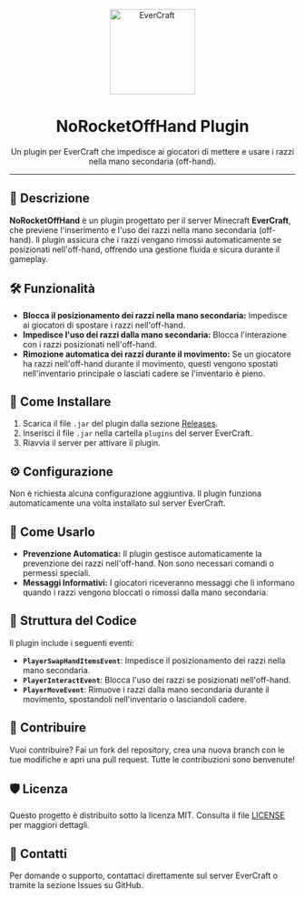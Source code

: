 <p align="center">
  <img src="https://i.imgur.com/m5Nwigv.png" alt="EverCraft" width="150">
</p>

<h1 align="center">NoRocketOffHand Plugin</h1>

<p align="center">
  Un plugin per EverCraft che impedisce ai giocatori di mettere e usare i razzi nella mano secondaria (off-hand).
</p>

---

## 📜 Descrizione

**NoRocketOffHand** è un plugin progettato per il server Minecraft **EverCraft**, che previene l'inserimento e l'uso dei razzi nella mano secondaria (off-hand). Il plugin assicura che i razzi vengano rimossi automaticamente se posizionati nell'off-hand, offrendo una gestione fluida e sicura durante il gameplay.

## 🛠️ Funzionalità

- **Blocca il posizionamento dei razzi nella mano secondaria:** Impedisce ai giocatori di spostare i razzi nell'off-hand.
- **Impedisce l'uso dei razzi dalla mano secondaria:** Blocca l'interazione con i razzi posizionati nell'off-hand.
- **Rimozione automatica dei razzi durante il movimento:** Se un giocatore ha razzi nell'off-hand durante il movimento, questi vengono spostati nell'inventario principale o lasciati cadere se l'inventario è pieno.

## 🚀 Come Installare

1. Scarica il file `.jar` del plugin dalla sezione [Releases](#).
2. Inserisci il file `.jar` nella cartella `plugins` del server EverCraft.
3. Riavvia il server per attivare il plugin.

## ⚙️ Configurazione

Non è richiesta alcuna configurazione aggiuntiva. Il plugin funziona automaticamente una volta installato sul server EverCraft.

## 📄 Come Usarlo

- **Prevenzione Automatica:** Il plugin gestisce automaticamente la prevenzione dei razzi nell'off-hand. Non sono necessari comandi o permessi speciali.
- **Messaggi Informativi:** I giocatori riceveranno messaggi che li informano quando i razzi vengono bloccati o rimossi dalla mano secondaria.

## 📂 Struttura del Codice

Il plugin include i seguenti eventi:

- **`PlayerSwapHandItemsEvent`**: Impedisce il posizionamento dei razzi nella mano secondaria.
- **`PlayerInteractEvent`**: Blocca l'uso dei razzi se posizionati nell'off-hand.
- **`PlayerMoveEvent`**: Rimuove i razzi dalla mano secondaria durante il movimento, spostandoli nell'inventario o lasciandoli cadere.

## 📝 Contribuire

Vuoi contribuire? Fai un fork del repository, crea una nuova branch con le tue modifiche e apri una pull request. Tutte le contribuzioni sono benvenute!

## 🛡️ Licenza

Questo progetto è distribuito sotto la licenza MIT. Consulta il file [LICENSE](LICENSE) per maggiori dettagli.

## 📧 Contatti

Per domande o supporto, contattaci direttamente sul server EverCraft o tramite la sezione Issues su GitHub.
